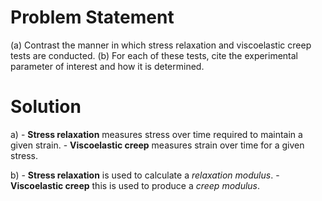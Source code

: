 # Problem Statement

(a) Contrast the manner in which stress relaxation and viscoelastic
    creep tests are conducted.
(b) For each of these tests, cite the experimental parameter of interest
    and how it is determined.

# Solution

a)  -   **Stress relaxation** measures stress over time required to
        maintain a given strain.
    -   **Viscoelastic creep** measures strain over time for a given
        stress.

b)  -   **Stress relaxation** is used to calculate a *relaxation
        modulus*.
    -   **Viscoelastic creep** this is used to produce a *creep
        modulus*.
